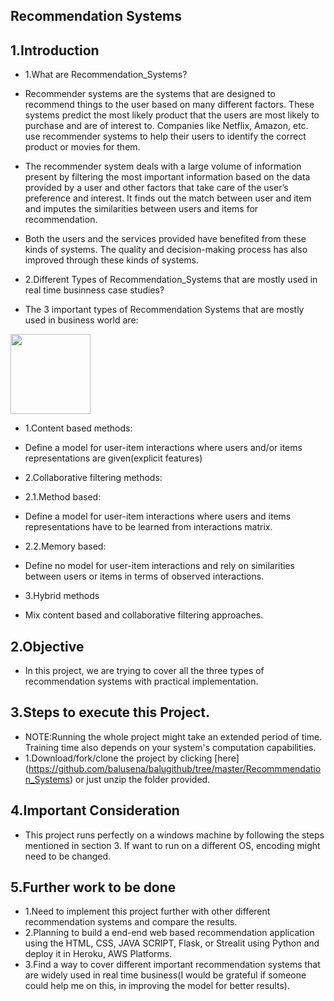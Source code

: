 ## Recommendation Systems

## 1.Introduction
- 1.What are Recommendation_Systems?
- Recommender systems are the systems that are designed to recommend things to the user based on many different factors. These systems predict the most likely product that the users are most likely to purchase and are of interest to. Companies like Netflix, Amazon, etc. use recommender systems to help their users to identify the correct product or movies for them. 
- The recommender system deals with a large volume of information present by filtering the most important information based on the data provided by a user and other factors that take care of the user’s preference and interest. It finds out the match between user and item and imputes the similarities between users and items for recommendation. 
- Both the users and the services provided have benefited from these kinds of systems. The quality and decision-making process has also improved through these kinds of systems.

- 2.Different Types of Recommendation_Systems that are mostly used in real time businness case studies?
- The 3 important types of Recommendation Systems that are mostly used in business world are:
<img src="https://github.com/balusena/balugithub/tree/master/Recommmendation_Systems/Recommendation_System_Types.jpg" width="128"/>

- 1.Content based methods:
- Define a model for user-item interactions where users and/or items representations are given(explicit features)

- 2.Collaborative filtering methods:
- 2.1.Method based:
- Define a model for user-item interactions where users and items representations have to be learned from interactions matrix.
- 2.2.Memory based:
- Define no model for user-item interactions and rely on similarities between users or items in terms of observed interactions.

- 3.Hybrid methods
- Mix content based and collaborative filtering approaches.

 
## 2.Objective
- In this project, we are trying to cover all the three types of recommendation systems with practical implementation. 

## 3.Steps to execute this Project.
- NOTE:Running the whole project might take an extended period of time. Training time also depends on your system's computation capabilities.
- 1.Download/fork/clone the project by clicking [here] (https://github.com/balusena/balugithub/tree/master/Recommmendation_Systems) or just unzip the folder provided.

## 4.Important Consideration
- This project runs perfectly on a windows machine by following the steps mentioned in section 3. If want to run on a different OS, encoding might need to be changed.

## 5.Further work to be done
- 1.Need to implement this project further with other different recommendation systems and compare the results.
- 2.Planning to build a end-end web based recommendation application using the HTML, CSS, JAVA SCRIPT, Flask, or Strealit using Python and deploy it in Heroku, AWS Platforms. 
- 3.Find a way to cover different important recommendation systems that are widely used in real time business(I would be grateful if someone could help me on this, in improving the model for better results).
